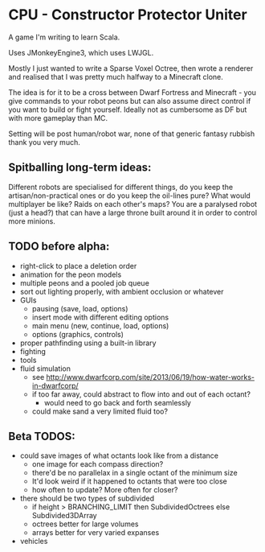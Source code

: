 # CPU - Constructor Protector Uniter

A game I'm writing to learn Scala.

Uses JMonkeyEngine3, which uses LWJGL.

Mostly I just wanted to write a Sparse Voxel Octree, then wrote a
renderer and realised that I was pretty much halfway to a Minecraft clone.

The idea is for it to be a cross between Dwarf Fortress and Minecraft -
you give commands to your robot peons but can also assume direct control if you want to build or fight yourself.
Ideally not as cumbersome as DF but with more gameplay than MC.

Setting will be post human/robot war, none of that generic fantasy rubbish thank you very much.

## Spitballing long-term ideas:
Different robots are specialised for different things, do you keep
the artisan/non-practical ones or do you keep the oil-lines pure?
What would multiplayer be like? Raids on each other's maps?
You are a paralysed robot (just a head?) that can have a large throne built around it in order to control more minions.

## TODO before alpha:
 - right-click to place a deletion order
 - animation for the peon models
 - multiple peons and a pooled job queue
 - sort out lighting properly, with ambient occlusion or whatever
 - GUIs
   - pausing (save, load, options)
   - insert mode with different editing options
   - main menu (new, continue, load, options)
   - options (graphics, controls)
 - proper pathfinding using a built-in library
 - fighting
 - tools
 - fluid simulation
   - see http://www.dwarfcorp.com/site/2013/06/19/how-water-works-in-dwarfcorp/
   - if too far away, could abstract to flow into and out of each octant?
     - would need to go back and forth seamlessly
   - could make sand a very limited fluid too?
   
## Beta TODOS:
 - could save images of what octants look like from a distance
   - one image for each compass direction?
   - there'd be no parallelax in a single octant of the minimum size
   - It'd look weird if it happened to octants that were too close
   - how often to update? More often for closer?
 - there should be two types of subdivided
   - if height > BRANCHING_LIMIT then SubdividedOctrees else Subdivided3DArray
   - octrees better for large volumes
   - arrays better for very varied expanses
 - vehicles
 
